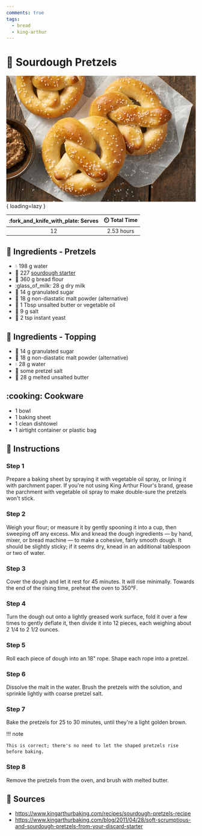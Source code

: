 ```yaml
---
comments: true
tags:
  - bread
  - king-arthur
---
```

# :pretzel: Sourdough Pretzels

![Sourdough Pretzels][1]{ loading=lazy }

| :fork_and_knife_with_plate: Serves | :timer_clock: Total Time |
|:----------------------------------:|:-----------------------: |
| 12 | 2.53 hours |

## :salt: Ingredients - Pretzels

- :droplet: 198 g water
- :microbe: 227 [sourdough starter][2]
- :ear_of_rice: 360 g bread flour
- :glass_of_milk: 28 g dry milk
- :candy: 14 g granulated sugar
- :ear_of_rice: 18 g non-diastatic malt powder (alternative)
- :butter: 1 Tbsp unsalted butter or vegetable oil
- :salt: 9 g salt
- :microbe: 2 tsp instant yeast

## :salt: Ingredients - Topping

- :candy: 14 g granulated sugar
- :ear_of_rice: 18 g non-diastatic malt powder (alternative)
- :droplet: 28 g water
- :salt: some pretzel salt
- :butter: 28 g melted unsalted butter

## :cooking: Cookware

- 1 bowl
- 1 baking sheet
- 1 clean dishtowel
- 1 airtight container or plastic bag

## :pencil: Instructions

### Step 1

Prepare a baking sheet by spraying it with vegetable oil spray, or lining it with parchment paper. If you're not using
King Arthur Flour's brand, grease the parchment with vegetable oil spray to make double-sure the pretzels won't stick.

### Step 2

Weigh your flour; or measure it by gently spooning it into a cup, then sweeping off any excess. Mix and knead the dough
ingredients — by hand, mixer, or bread machine — to make a cohesive, fairly smooth dough. It should be slightly sticky;
if it seems dry, knead in an additional tablespoon or two of water.

### Step 3

Cover the dough and let it rest for 45 minutes. It will rise minimally. Towards the end of the rising time, preheat the
oven to 350°F.

### Step 4

Turn the dough out onto a lightly greased work surface, fold it over a few times to gently deflate it, then divide it
into 12 pieces, each weighing about 2 1/4 to 2 1/2 ounces.

### Step 5

Roll each piece of dough into an 18" rope. Shape each rope into a pretzel.

### Step 6

Dissolve the malt in the water. Brush the pretzels with the solution, and sprinkle lightly with coarse pretzel salt.

### Step 7

Bake the pretzels for 25 to 30 minutes, until they're a light golden brown.

!!! note

    This is correct; there's no need to let the shaped pretzels rise before baking.

### Step 8

Remove the pretzels from the oven, and brush with melted butter.

## :link: Sources

- <https://www.kingarthurbaking.com/recipes/sourdough-pretzels-recipe>
- <https://www.kingarthurbaking.com/blog/2011/04/28/soft-scrumptious-and-sourdough-pretzels-from-your-discard-starter>

[1]: <../assets/images/sourdough-pretzels.jpg>
[2]: <../ingredients/sourdough-starter.md>

